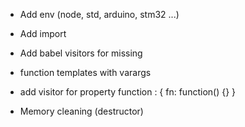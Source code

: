 * Add env (node, std, arduino, stm32 ...)

* Add import

* Add babel visitors for missing

* function templates with varargs

* add visitor for property function :  { fn: function() {} }

* Memory cleaning (destructor)